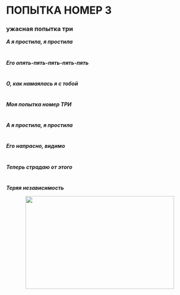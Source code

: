 # ПОПЫТКА НОМЕР 3
### ужасная попытка три
***А я простила, я простила***
#
***Его опять-пять-пять-пять-пять***
#
***О, как намаялась я с тобой***
#
***Моя попытка номер ТРИ***
#
***А я простила, я простила***
#
***Его напрасно, видимо***
#
***Теперь страдаю от этого***
#
***Теряя независимость*** 
<p align="center">
  <img width="400" height="250" src="https://avatars.mds.yandex.net/i?id=5ff58662cded090831979f9fac20c016_l-4219930-images-thumbs&n=13">
</p>
